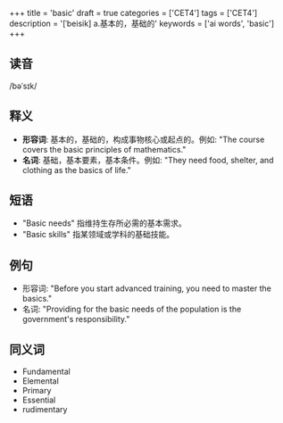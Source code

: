 +++
title = 'basic'
draft = true
categories = ['CET4']
tags = ['CET4']
description = '[ˈbeisik] a.基本的，基础的'
keywords = ['ai words', 'basic']
+++

## 读音
/bəˈsɪk/

## 释义
- **形容词**: 基本的，基础的，构成事物核心或起点的。例如: "The course covers the basic principles of mathematics."
- **名词**: 基础，基本要素，基本条件。例如: "They need food, shelter, and clothing as the basics of life."

## 短语
- "Basic needs" 指维持生存所必需的基本需求。
- "Basic skills" 指某领域或学科的基础技能。

## 例句
- 形容词: "Before you start advanced training, you need to master the basics."
- 名词: "Providing for the basic needs of the population is the government's responsibility."

## 同义词
- Fundamental
- Elemental
- Primary
- Essential
- rudimentary
